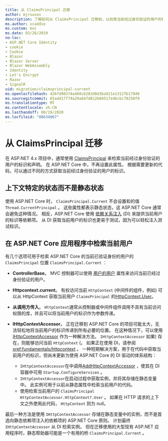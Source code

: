 ```yaml
---
title: 从 ClaimsPrincipal 迁移
author: mjrousos
description: 了解如何从 ClaimsPrincipal 迁移到，以检索当前经过身份验证的用户的标识和 ASP.NET Core 中的声明。
ms.author: scaddie
ms.custom: mvc
ms.date: 03/26/2019
no-loc:
- ASP.NET Core Identity
- cookie
- Cookie
- Blazor
- Blazor Server
- Blazor WebAssembly
- Identity
- Let's Encrypt
- Razor
- SignalR
uid: migration/claimsprincipal-current
ms.openlocfilehash: 426fd90374a460cb283d0d3ba921e1312fb17940
ms.sourcegitcommit: 65add17f74a29a647d812b04517e46cbc78258f9
ms.translationtype: MT
ms.contentlocale: zh-CN
ms.lasthandoff: 08/19/2020
ms.locfileid: "88634067"
---
```

# <a name="migrate-from-claimsprincipalcurrent"></a>从 ClaimsPrincipal 迁移

在 ASP.NET 4.x 项目中，通常使用 [ClaimsPrincipal](/dotnet/api/system.security.claims.claimsprincipal.current) 来检索当前经过身份验证的用户的标识和声明。 在 ASP.NET Core 中，不再设置此属性。 根据需要更新的代码，可以通过不同的方式获取当前经过身份验证的用户的标识。

## <a name="context-specific-state-instead-of-static-state"></a>上下文特定的状态而不是静态状态

使用 ASP.NET Core 时， `ClaimsPrincipal.Current` 不会设置和的值 `Thread.CurrentPrincipal` 。 这些属性都表示静态状态，这 ASP.NET Core 通常会避免这种情况。 相反，ASP.NET Core 使用 [依赖关系注入](xref:fundamentals/dependency-injection) (DI) 来提供当前用户的标识等依赖项。 从 DI 获取当前用户的标识也更易于测试，因为可以轻松注入测试标识。

## <a name="retrieve-the-current-user-in-an-aspnet-core-app"></a>在 ASP.NET Core 应用程序中检索当前用户

有几个选项可用于检索 ASP.NET Core 的当前已验证身份的用户的 `ClaimsPrincipal` 位置 `ClaimsPrincipal.Current` ：

* **ControllerBase**。 MVC 控制器可以使用 [用户的用户](/dotnet/api/microsoft.aspnetcore.mvc.controllerbase.user) 属性来访问当前已经过身份验证的用户。
* **Httpcontext.current**。 有权访问当前 `HttpContext` (中间件的组件，例如) 可以从 HttpContext 获取当前用户 `ClaimsPrincipal` 的[HttpContext.User](/dotnet/api/microsoft.aspnetcore.http.httpcontext.user)。
* **从调用方传入**。 `HttpContext`通常从控制器或中间件组件调用不具有当前访问权限的库，并且可以将当前用户的标识作为参数传递。
* **IHttpContextAccessor**。 正在迁移到 ASP.NET Core 的项目可能太大，无法轻松地将当前用户的标识传递到所有必要的位置。 在这种情况下，可以使用 [IHttpContextAccessor](/dotnet/api/microsoft.aspnetcore.http.ihttpcontextaccessor) 作为一种解决方法。 `IHttpContextAccessor` 如果) 存在，则能够访问当前 `HttpContext` (。 如果正在使用 DI，请参阅 <xref:fundamentals/httpcontext> 。 一种短期解决方案，用于在代码中获取当前用户的标识，但尚未更新为使用 ASP.NET Core 的 DI 驱动的体系结构：

  * `IHttpContextAccessor`在中调用[AddHttpContextAccessor](https://github.com/aspnet/Hosting/issues/793) ，使其在 DI 容器中可用 `Startup.ConfigureServices` 。
  * `IHttpContextAccessor`在启动过程中获取实例，并将其存储在静态变量中。 此实例可用于以前从静态属性中检索当前用户的代码。
  * 使用检索当前用户的 `ClaimsPrincipal` `HttpContextAccessor.HttpContext?.User` 。 如果在 HTTP 请求的上下文之外使用此代码， `HttpContext` 则为 null。

最后一种方法是使用 `IHttpContextAccessor` 存储在静态变量中的实例，而不是首选向静态依赖项注入的依赖项的 ASP.NET Core 原则。 计划最终 `IHttpContextAccessor` 从 DI 检索实例。 但在迁移使用的大型现有 ASP.NET 应用程序时，静态帮助器可能是一个有用的桥 `ClaimsPrincipal.Current` 。
